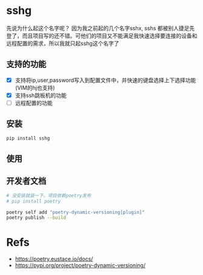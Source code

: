 # sshg
先说为什么起这个名字呢？
因为我之前起的几个名字sshx, sshs 都被别人捷足先登了，而且项目写的还不错。可他们的项目又不能满足我快速选择要连接的设备和远程配置的需求，所以我就只起sshg这个名字了

## 支持的功能
- [x] 支持将ip,user,password写入到配置文件中，并快速的键盘选择上下选择功能(VIM的hj也支持)
- [x] 支持ssh跳板机的功能
- [ ] 远程配置的功能

## 安装
```bash
pip install sshg
```

## 使用

## 开发者文档

```bash
# 没安装就装一下，项目依赖poetry发布
# pip install poetry

poetry self add "poetry-dynamic-versioning[plugin]"
poetry publish --build
```

# Refs
- https://poetry.eustace.io/docs/
- https://pypi.org/project/poetry-dynamic-versioning/

